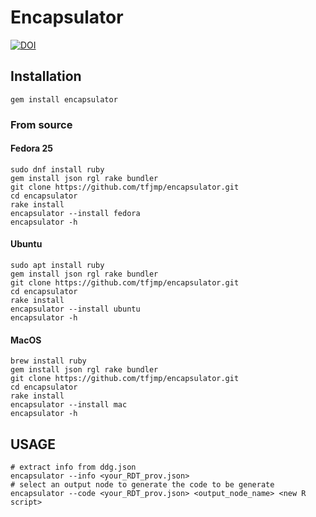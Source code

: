 # Encapsulator

[![DOI](https://zenodo.org/badge/94570522.svg)](https://zenodo.org/badge/latestdoi/94570522)

## Installation

```
gem install encapsulator
```

### From source

#### Fedora 25

```
sudo dnf install ruby
gem install json rgl rake bundler
git clone https://github.com/tfjmp/encapsulator.git
cd encapsulator
rake install
encapsulator --install fedora
encapsulator -h
```

#### Ubuntu

```
sudo apt install ruby
gem install json rgl rake bundler
git clone https://github.com/tfjmp/encapsulator.git
cd encapsulator
rake install
encapsulator --install ubuntu
encapsulator -h
```

#### MacOS

```
brew install ruby
gem install json rgl rake bundler
git clone https://github.com/tfjmp/encapsulator.git
cd encapsulator
rake install
encapsulator --install mac
encapsulator -h
```

## USAGE

```
# extract info from ddg.json
encapsulator --info <your_RDT_prov.json>
# select an output node to generate the code to be generate
encapsulator --code <your_RDT_prov.json> <output_node_name> <new R script>
```
